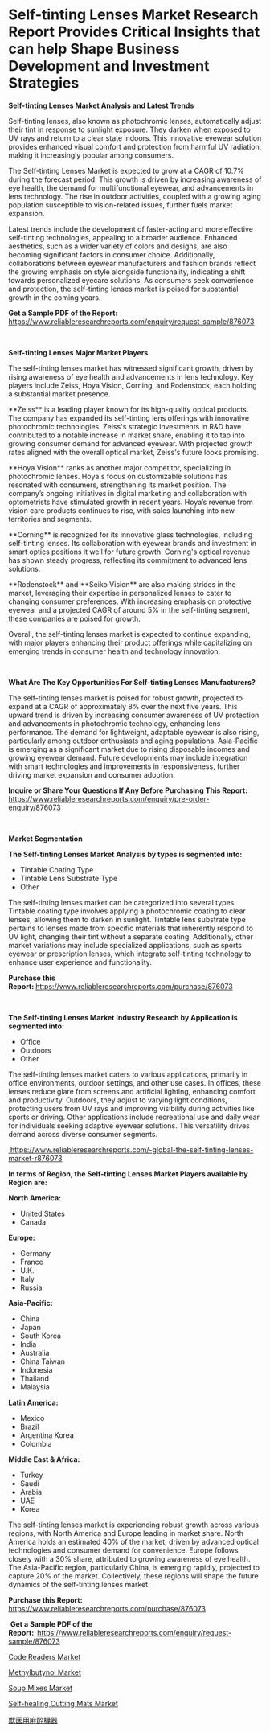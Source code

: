 <p><h1>Self-tinting Lenses Market Research Report Provides Critical Insights that can help Shape Business Development and Investment Strategies</h1></p><p><strong>Self-tinting Lenses Market Analysis and Latest Trends</strong></p>
<p><p>Self-tinting lenses, also known as photochromic lenses, automatically adjust their tint in response to sunlight exposure. They darken when exposed to UV rays and return to a clear state indoors. This innovative eyewear solution provides enhanced visual comfort and protection from harmful UV radiation, making it increasingly popular among consumers.</p><p>The Self-tinting Lenses Market is expected to grow at a CAGR of 10.7% during the forecast period. This growth is driven by increasing awareness of eye health, the demand for multifunctional eyewear, and advancements in lens technology. The rise in outdoor activities, coupled with a growing aging population susceptible to vision-related issues, further fuels market expansion.</p><p>Latest trends include the development of faster-acting and more effective self-tinting technologies, appealing to a broader audience. Enhanced aesthetics, such as a wider variety of colors and designs, are also becoming significant factors in consumer choice. Additionally, collaborations between eyewear manufacturers and fashion brands reflect the growing emphasis on style alongside functionality, indicating a shift towards personalized eyecare solutions. As consumers seek convenience and protection, the self-tinting lenses market is poised for substantial growth in the coming years.</p></p>
<p><strong>Get a Sample PDF of the Report:&nbsp;</strong> <a href="https://www.reliableresearchreports.com/enquiry/request-sample/876073">https://www.reliableresearchreports.com/enquiry/request-sample/876073</a></p>
<p>&nbsp;</p>
<p><strong>Self-tinting Lenses Major Market Players</strong></p>
<p><p>The self-tinting lenses market has witnessed significant growth, driven by rising awareness of eye health and advancements in lens technology. Key players include Zeiss, Hoya Vision, Corning, and Rodenstock, each holding a substantial market presence.</p><p>**Zeiss** is a leading player known for its high-quality optical products. The company has expanded its self-tinting lens offerings with innovative photochromic technologies. Zeiss's strategic investments in R&D have contributed to a notable increase in market share, enabling it to tap into growing consumer demand for advanced eyewear. With projected growth rates aligned with the overall optical market, Zeiss's future looks promising.</p><p>**Hoya Vision** ranks as another major competitor, specializing in photochromic lenses. Hoya's focus on customizable solutions has resonated with consumers, strengthening its market position. The company’s ongoing initiatives in digital marketing and collaboration with optometrists have stimulated growth in recent years. Hoya’s revenue from vision care products continues to rise, with sales launching into new territories and segments.</p><p>**Corning** is recognized for its innovative glass technologies, including self-tinting lenses. Its collaboration with eyewear brands and investment in smart optics positions it well for future growth. Corning's optical revenue has shown steady progress, reflecting its commitment to advanced lens solutions.</p><p>**Rodenstock** and **Seiko Vision** are also making strides in the market, leveraging their expertise in personalized lenses to cater to changing consumer preferences. With increasing emphasis on protective eyewear and a projected CAGR of around 5% in the self-tinting segment, these companies are poised for growth.</p><p>Overall, the self-tinting lenses market is expected to continue expanding, with major players enhancing their product offerings while capitalizing on emerging trends in consumer health and technology innovation.</p></p>
<p>&nbsp;</p>
<p><strong>What Are The Key Opportunities For Self-tinting Lenses Manufacturers?</strong></p>
<p><p>The self-tinting lenses market is poised for robust growth, projected to expand at a CAGR of approximately 8% over the next five years. This upward trend is driven by increasing consumer awareness of UV protection and advancements in photochromic technology, enhancing lens performance. The demand for lightweight, adaptable eyewear is also rising, particularly among outdoor enthusiasts and aging populations. Asia-Pacific is emerging as a significant market due to rising disposable incomes and growing eyewear demand. Future developments may include integration with smart technologies and improvements in responsiveness, further driving market expansion and consumer adoption.</p></p>
<p><strong>Inquire or Share Your Questions If Any Before Purchasing This Report:</strong> <a href="https://www.reliableresearchreports.com/enquiry/pre-order-enquiry/876073">https://www.reliableresearchreports.com/enquiry/pre-order-enquiry/876073</a></p>
<p>&nbsp;</p>
<p><strong>Market Segmentation</strong></p>
<p><strong>The Self-tinting Lenses Market Analysis by types is segmented into:</strong></p>
<p><ul><li>Tintable Coating Type</li><li>Tintable Lens Substrate Type</li><li>Other</li></ul></p>
<p><p>The self-tinting lenses market can be categorized into several types. Tintable coating type involves applying a photochromic coating to clear lenses, allowing them to darken in sunlight. Tintable lens substrate type pertains to lenses made from specific materials that inherently respond to UV light, changing their tint without a separate coating. Additionally, other market variations may include specialized applications, such as sports eyewear or prescription lenses, which integrate self-tinting technology to enhance user experience and functionality.</p></p>
<p><strong>Purchase this Report:&nbsp;</strong><a href="https://www.reliableresearchreports.com/purchase/876073">https://www.reliableresearchreports.com/purchase/876073</a></p>
<p>&nbsp;</p>
<p><strong>The Self-tinting Lenses Market Industry Research by Application is segmented into:</strong></p>
<p><ul><li>Office</li><li>Outdoors</li><li>Other</li></ul></p>
<p><p>The self-tinting lenses market caters to various applications, primarily in office environments, outdoor settings, and other use cases. In offices, these lenses reduce glare from screens and artificial lighting, enhancing comfort and productivity. Outdoors, they adjust to varying light conditions, protecting users from UV rays and improving visibility during activities like sports or driving. Other applications include recreational use and daily wear for individuals seeking adaptive eyewear solutions. This versatility drives demand across diverse consumer segments.</p></p>
<p><a href="https://www.reliableresearchreports.com/-global-the-self-tinting-lenses-market-r876073">&nbsp;https://www.reliableresearchreports.com/-global-the-self-tinting-lenses-market-r876073</a></p>
<p><strong>In terms of Region, the Self-tinting Lenses Market Players available by Region are:</strong></p>
<p>
    <p> <strong> North America: </strong>
        <ul>
            <li>United States</li>
            <li>Canada</li>
        </ul>
        </p> 
    <p> <strong> Europe: </strong>
        <ul>
            <li>Germany</li>
            <li>France</li>
            <li>U.K.</li>
            <li>Italy</li>
            <li>Russia</li>
        </ul>
        </p> 
    <p> <strong> Asia-Pacific: </strong>
        <ul>
            <li>China</li>
            <li>Japan</li>
            <li>South Korea</li>
            <li>India</li>
            <li>Australia</li>
            <li>China Taiwan</li>
            <li>Indonesia</li>
            <li>Thailand</li>
            <li>Malaysia</li>
        </ul>
        </p> 
    <p> <strong> Latin America: </strong>
        <ul>
            <li>Mexico</li>
            <li>Brazil</li>
            <li>Argentina Korea</li>
            <li>Colombia</li>
        </ul>
        </p> 
    <p> <strong> Middle East & Africa: </strong>
        <ul>
            <li>Turkey</li>
            <li>Saudi</li>
            <li>Arabia</li>
            <li>UAE</li>
            <li>Korea</li>
        </ul>
    </p>
    </p>
<p><p>The self-tinting lenses market is experiencing robust growth across various regions, with North America and Europe leading in market share. North America holds an estimated 40% of the market, driven by advanced optical technologies and consumer demand for convenience. Europe follows closely with a 30% share, attributed to growing awareness of eye health. The Asia-Pacific region, particularly China, is emerging rapidly, projected to capture 20% of the market. Collectively, these regions will shape the future dynamics of the self-tinting lenses market.</p></p>
<p><strong>Purchase this Report: </strong><a href="https://www.reliableresearchreports.com/purchase/876073">https://www.reliableresearchreports.com/purchase/876073</a></p>
<p>&nbsp;<strong>Get a Sample PDF of the Report:&nbsp;&nbsp;</strong><a href="https://www.reliableresearchreports.com/enquiry/request-sample/876073">https://www.reliableresearchreports.com/enquiry/request-sample/876073</a></p>
<p><strong></strong></p>
<p><p><a href="https://www.linkedin.com/pulse/emerging-code-readers-market-opportunities-analysis-investors-zh7ee?trackingId=Ws3w7%2F%2BiRv%2BXHY4DxPKYtQ%3D%3D">Code Readers Market</a></p><p><a href="https://issuu.com/reportprime-2/docs/methylbutynol-market-size-2030.pptx_e5445e70c3b993">Methylbutynol Market</a></p><p><a href="https://medium.com/@samirmayert67/future-trajectory-of-the-soup-mixes-market-emerging-market-trends-and-forecasts-till-2031-0db6d628a537">Soup Mixes Market</a></p><p><a href="https://github.com/kaufmannDavid16/Market-Research-Report-List-1/blob/main/self-healing-cutting-mats-market.md">Self-healing Cutting Mats Market</a></p><p><a href="https://medium.com/@titusboyer1/anesthesia-equipment-for-veterinary-market-%E3%81%AF-%E3%82%B3%E3%82%B9%E3%83%88%E7%AE%A1%E7%90%86%E3%81%A8%E5%8A%B9%E7%8E%87%E5%90%91%E4%B8%8A%E3%82%92%E5%84%AA%E5%85%88%E3%81%97%E3%81%BE%E3%81%99-%E3%81%95%E3%82%89%E3%81%AB-%E5%A0%B1%E5%91%8A%E6%9B%B8%E3%81%AF%E5%B8%82%E5%A0%B4%E3%81%AE%E9%9C%80%E8%A6%81%E9%9D%A2%E3%81%A8%E4%BE%9B%E7%B5%A6%E9%9D%A2%E3%81%AE%E4%B8%A1%E6%96%B9%E3%82%92%E3%82%AB%E3%83%90%E3%83%BC%E3%81%97%E3%81%A6%E3%81%84%E3%81%BE%E3%81%99-8522607f031f">獣医用麻酔機器</a></p></p>